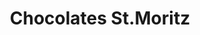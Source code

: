 ---
title: "Chocolates St.Moritz"
url: /caracas/chocolates-st-moritz-calle-1-la-industria/
shop: Schokolade
---